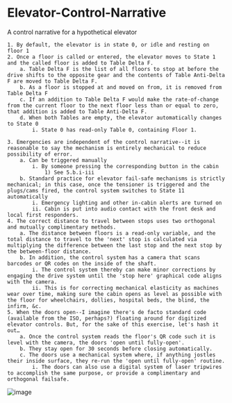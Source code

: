 # Elevator-Control-Narrative
A control narrative for a hypothetical elevator

	1. By default, the elevator is in state 0, or idle and resting on floor 1
	2. Once a floor is called or entered, the elevator moves to State 1 and the called floor is added to Table Delta F.
		a. Table Delta F is the list of all floors to stop at before the drive shifts to the opposite gear and the contents of Table Anti-Delta F are moved to Table Delta F.
		b. As a floor is stopped at and moved on from, it is removed from Table Delta F
		c. If an addition to Table Delta F would make the rate-of-change from the current floor to the next floor less than or equal to zero, that addition is added to Table Anti-Delta F.
		d. When both Tables are empty, the elevator automatically changes to State 0
			i. State 0 has read-only Table 0, containing Floor 1.
	
	3. Emergencies are independent of the control narrative--it is reasonable to say the mechanism is entirely mechanical to reduce possibility of error.
		a. Can be triggered manually 
			i. By someone pressing the corresponding button in the cabin
				1) See 5.b.i-iii
		b. Standard practice for elevator fail-safe mechanisms is strictly mechanical; in this case, once the tensioner is triggered and the plugs/cams fired, the control system switches to State 11 automatically
			i. Emergency lighting and other in-cabin alerts are turned on
			ii. Cabin is put into audio contact with the front desk and local first responders.							
	4. The correct distance to travel between stops uses two orthogonal and mutually complimentary methods.
		a. The distance between floors is a read-only variable, and the total distance to travel to the 'next' stop is calculated via multiplying the difference between the last stop and the next stop by the between-floor distance.
		b. In addition, the control system has a camera that scans barcodes or QR codes on the inside of the shaft.
			i. The control system thereby can make minor corrections by engaging the drive system until the 'stop here' graphical code aligns with the camera.
			ii. This is for correcting mechanical elasticity as machines wear over time, making sure the cabin opens as level as possible with the floor for wheelchairs, dollies, hospital beds, the blind, the infirm, &c.
	5. When the doors open--I imagine there's de facto standard code (available from the ISO, perhaps?) floating around for digitized elevator controls. But, for the sake of this exercise, let's hash it out…
		a. Once the control system reads the floor's QR code such it is level with the camera, the doors 'open until fully-open'.
		b. They stay open for 30 seconds before closing automatically.
		c. The doors use a mechanical system where, if anything jostles their inside surface, they re-run the 'open until fully-open' routine.
			i. The doors can also use a digital system of laser tripwires to accomplish the same purpose, or provide a complimentary and orthogonal failsafe.
![image](https://user-images.githubusercontent.com/81997990/124364341-be3be980-dbf5-11eb-8ecf-2b1a83a46cd8.png)
